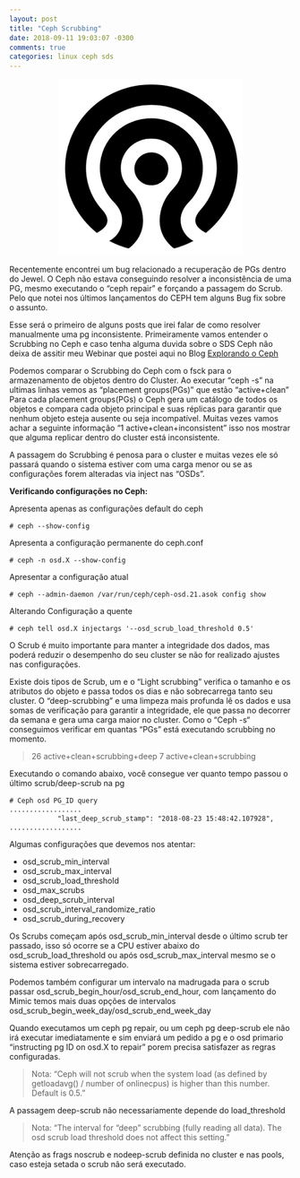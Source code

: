 ```yaml
---
layout: post
title: "Ceph Scrubbing"
date: 2018-09-11 19:03:07 -0300
comments: true
categories: linux ceph sds
---
```


<span style="display:block;text-align:center">![](/images/ceph/ceph.png) </span>

Recentemente encontrei um bug relacionado a recuperação de PGs dentro do Jewel. O Ceph não estava conseguindo resolver a inconsistência de uma PG, mesmo executando o “ceph repair” e forçando a passagem do Scrub. Pelo que notei nos últimos lançamentos do CEPH tem alguns Bug fix sobre o assunto. 

Esse será o primeiro de alguns posts que irei falar de como resolver manualmente uma pg inconsistente. Primeiramente vamos entender o Scrubbing no Ceph e caso tenha alguma duvida sobre o SDS Ceph não deixa de assitir meu Webinar que postei aqui no Blog [Explorando o Ceph](http://brunocarvalho.net/blog/2018/04/03/webinar-explorando-o-ceph/)

Podemos comparar o Scrubbing do Ceph com o fsck para o armazenamento de objetos dentro do Cluster.
Ao executar “ceph -s” na ultimas linhas vemos as “placement groups(PGs)” que estão “active+clean” 
Para cada placement groups(PGs) o Ceph gera um catálogo de todos os objetos e compara cada objeto principal e suas réplicas para garantir que nenhum objeto esteja ausente ou seja incompatível.
Muitas vezes vamos achar a seguinte informação “1 active+clean+inconsistent” isso nos mostrar que alguma replicar dentro do cluster está inconsistente.

A passagem do Scrubbing é penosa para o cluster e muitas vezes ele só passará quando o sistema estiver com uma carga menor ou se as configurações forem alteradas via inject nas “OSDs”.

**Verificando configurações no Ceph:**

Apresenta apenas as configurações default do ceph

    # ceph --show-config 

Apresenta a configuração permanente do ceph.conf    
        
    # ceph -n osd.X --show-config

Apresentar a configuração atual
        
    # ceph --admin-daemon /var/run/ceph/ceph-osd.21.asok config show 


Alterando Configuração a quente

    # ceph tell osd.X injectargs '--osd_scrub_load_threshold 0.5'


O Scrub é muito importante para manter a integridade dos dados, mas poderá reduzir o desempenho do seu cluster se não for realizado ajustes nas configurações.

Existe dois tipos de Scrub, um e o “Light scrubbing” verifica o tamanho e os atributos do objeto e passa todos os dias e não sobrecarrega tanto seu cluster. O “deep-scrubbing”  e uma limpeza mais profunda  lê os dados e usa somas de verificação para garantir a integridade, ele que passa no decorrer da semana e gera uma carga maior no cluster. Como o “Ceph -s“ conseguimos verificar em quantas “PGs” está executando scrubbing no momento.

> 26 active+clean+scrubbing+deep
> 7 active+clean+scrubbing

Executando o comando abaixo, você consegue ver quanto tempo passou o último scrub/deep-scrub na pg


    # Ceph osd PG_ID query 
    ..................
                "last_deep_scrub_stamp": "2018-08-23 15:48:42.107928",
    ..................   


Algumas configurações que devemos nos atentar:

- osd_scrub_min_interval
- osd_scrub_max_interval
- osd_scrub_load_threshold
- osd_max_scrubs
- osd_deep_scrub_interval
- osd_scrub_interval_randomize_ratio
- osd_scrub_during_recovery

Os Scrubs começam após osd_scrub_min_interval desde o último scrub ter passado, isso só ocorre se a CPU estiver abaixo do osd_scrub_load_threshold ou após osd_scrub_max_interval mesmo se o sistema estiver sobrecarregado.

Podemos também configurar um intervalo na madrugada para o scrub passar osd_scrub_begin_hour/osd_scrub_end_hour, com lançamento do Mimic temos mais duas opções de intervalos osd_scrub_begin_week_day/osd_scrub_end_week_day

Quando executamos um ceph pg repair, ou um ceph pg deep-scrub ele não irá executar imediatamente e sim enviará um pedido a pg e o osd primario “instructing pg ID on osd.X to repair” porem precisa satisfazer as regras configuradas.

> Nota: “Ceph will not scrub when the system load (as defined by getloadavg() / number of onlinecpus) is higher than this number. Default is 0.5.”

A passagem deep-scrub não necessariamente depende do load_threshold

>Nota: “The interval for “deep” scrubbing (fully reading all data). The osd scrub load threshold does not affect this setting.”

Atenção as frags noscrub e nodeep-scrub definida no cluster e nas pools, caso esteja setada o scrub não será executado.